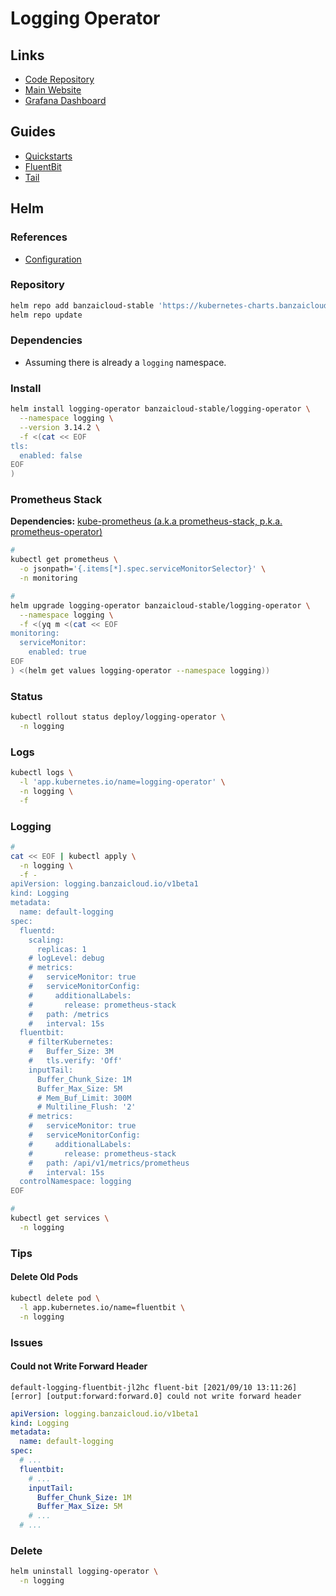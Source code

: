 # Logging Operator

## Links

- [Code Repository](https://github.com/banzaicloud/logging-operator)
- [Main Website](https://banzaicloud.com/products/logging-operator/)
- [Grafana Dashboard](https://grafana.com/grafana/dashboards/7752)

## Guides

- [Quickstarts](https://github.com/banzaicloud/logging-operator-docs/tree/master/docs/quickstarts)
- [FluentBit](https://banzaicloud.com/docs/one-eye/logging-operator/configuration/fluentbit/)
- [Tail](https://github.com/fluent/fluent-bit-docs/blob/1.3/input/tail.md)

## Helm

### References

- [Configuration](https://github.com/banzaicloud/logging-operator/tree/master/charts/logging-operator#configuration)

### Repository

```sh
helm repo add banzaicloud-stable 'https://kubernetes-charts.banzaicloud.com'
helm repo update
```

### Dependencies

- Assuming there is already a `logging` namespace.

### Install

```sh
helm install logging-operator banzaicloud-stable/logging-operator \
  --namespace logging \
  --version 3.14.2 \
  -f <(cat << EOF
tls:
  enabled: false
EOF
)
```

### Prometheus Stack

**Dependencies:** [kube-prometheus (a.k.a prometheus-stack, p.k.a. prometheus-operator)](/prometheus/prometheus-stack.md)

```sh
#
kubectl get prometheus \
  -o jsonpath='{.items[*].spec.serviceMonitorSelector}' \
  -n monitoring

#
helm upgrade logging-operator banzaicloud-stable/logging-operator \
  --namespace logging \
  -f <(yq m <(cat << EOF
monitoring:
  serviceMonitor:
    enabled: true
EOF
) <(helm get values logging-operator --namespace logging))
```

### Status

```sh
kubectl rollout status deploy/logging-operator \
  -n logging
```

### Logs

```sh
kubectl logs \
  -l 'app.kubernetes.io/name=logging-operator' \
  -n logging \
  -f
```

### Logging

```sh
#
cat << EOF | kubectl apply \
  -n logging \
  -f -
apiVersion: logging.banzaicloud.io/v1beta1
kind: Logging
metadata:
  name: default-logging
spec:
  fluentd:
    scaling:
      replicas: 1
    # logLevel: debug
    # metrics:
    #   serviceMonitor: true
    #   serviceMonitorConfig:
    #     additionalLabels:
    #       release: prometheus-stack
    #   path: /metrics
    #   interval: 15s
  fluentbit:
    # filterKubernetes:
    #   Buffer_Size: 3M
    #   tls.verify: 'Off'
    inputTail:
      Buffer_Chunk_Size: 1M
      Buffer_Max_Size: 5M
      # Mem_Buf_Limit: 300M
      # Multiline_Flush: '2'
    # metrics:
    #   serviceMonitor: true
    #   serviceMonitorConfig:
    #     additionalLabels:
    #       release: prometheus-stack
    #   path: /api/v1/metrics/prometheus
    #   interval: 15s
  controlNamespace: logging
EOF

#
kubectl get services \
  -n logging
```

### Tips

#### Delete Old Pods

```sh
kubectl delete pod \
  -l app.kubernetes.io/name=fluentbit \
  -n logging
```

### Issues

#### Could not Write Forward Header

```log
default-logging-fluentbit-jl2hc fluent-bit [2021/09/10 13:11:26] [error] [output:forward:forward.0] could not write forward header
```

```yaml
apiVersion: logging.banzaicloud.io/v1beta1
kind: Logging
metadata:
  name: default-logging
spec:
  # ...
  fluentbit:
    # ...
    inputTail:
      Buffer_Chunk_Size: 1M
      Buffer_Max_Size: 5M
    # ...
  # ...
```

### Delete

```sh
helm uninstall logging-operator \
  -n logging
```
